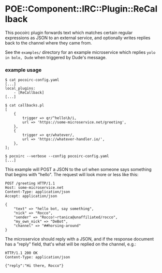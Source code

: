# POE::Component::IRC::Plugin::ReCallback

This pocoirc plugin forwards text which matches certain regular expressions as JSON to an external service, and optionally writes replies back to the channel where they came from.

See the `examples/` directory for an example microservice which replies `yolo in bolo, Dude` when triggered by Dude's message.

### example usage

    $ cat pocoirc-config.yaml
    [...]
    local_plugins:
        - [ReCallback]
    [...]

    $ cat callbacks.pl
    [
        {
            trigger => qr/^hello\b/i,
            url => 'https://some-microservice.net/greeting',
        },
        {
            trigger => qr/whatever/,
            url => 'https://whatever-handler.io/',
        },
    ];

    $ pocoirc --verbose --config pocoirc-config.yaml
    [...]

This example will POST a JSON to the url when someone says something that begins with "hello".  The request will look more or less like this:

    POST /greeting HTTP/1.1
    Host: some-microservice.net
    Content-Type: application/json
    Accept: application/json

    {
        "text" => "hello bot, say something",
        "nick" => "Rocco",
        "sender" => "Rocco!~rtanica@unaffiliated/rocco",
        "my_own_nick" => "DeBot",
        "channel" => "##horsing-around"
    }

The microservice should reply with a JSON, and if the response document has a "reply" field, that's what will be replied on the channel, e.g.:

    HTTP/1.1 200 OK
    Content-Type: application/json

    {"reply":"Hi there, Rocco"}

[modeline]: # ( vim: set wrap tabstop=4 shiftwidth=4 expandtab fileencoding=utf-8 spell spelllang=en: )
